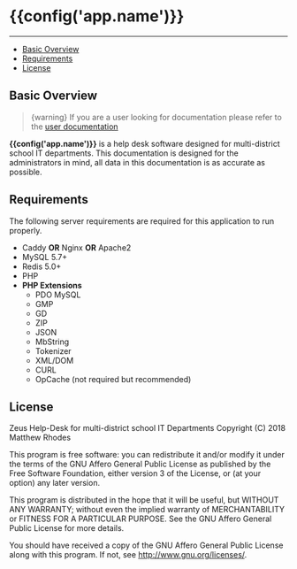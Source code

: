 # {{config('app.name')}}

---

- [Basic Overview](#basic-overview)
- [Requirements](#requirments)
- [License](#license)

<a name="basic-overview"></a>
## Basic Overview

> {warning} If you are a user looking for documentation please refer to the [user documentation](/docs/users/)

**{{config('app.name')}}** is a help desk software designed for multi-district school IT departments. This documentation is designed for the administrators in mind, all data in this documentation is as accurate as possible.

<a name="requirements"></a>
## Requirements
The following server requirements are required for this application to run properly.

- Caddy **OR** Nginx **OR** Apache2
- MySQL 5.7+
- Redis 5.0+
- PHP
- **PHP Extensions**
    - PDO MySQL
    - GMP
    - GD
    - ZIP
    - JSON
    - MbString
    - Tokenizer
    - XML/DOM
    - CURL
    - OpCache (not required but recommended)

<a name="license"></a>
## License

Zeus Help-Desk for multi-district school IT Departments
Copyright (C) 2018 Matthew Rhodes

This program is free software: you can redistribute it and/or modify
it under the terms of the GNU Affero General Public License as published by
the Free Software Foundation, either version 3 of the License, or
(at your option) any later version.

This program is distributed in the hope that it will be useful,
but WITHOUT ANY WARRANTY; without even the implied warranty of
MERCHANTABILITY or FITNESS FOR A PARTICULAR PURPOSE.  See the
GNU Affero General Public License for more details.

You should have received a copy of the GNU Affero General Public License
along with this program.  If not, see <http://www.gnu.org/licenses/>.